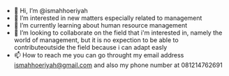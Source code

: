 - 👋 Hi, I’m @ismahhoeriyah
- 👀 I’m interested in new matters especially related to management
- 🌱 I’m currently learning about human resource management
- 💞️ I’m looking to collaborate on the field that i'm interested in, namely the world of management, but it is no expection to be able to contributeoutside the field because i can adapt easly
- 📫 How to reach me you can go throught my email address ismahhoeriyah@gmail.com and also my phone number at 081214762691

<!---
ismahhoeriyah/ismahhoeriyah is a ✨ special ✨ repository because its `README.md` (this file) appears on your GitHub profile.
You can click the Preview link to take a look at your changes.
--->
